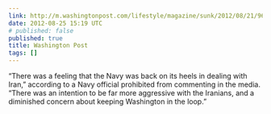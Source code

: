 ```yaml
---
link: http://m.washingtonpost.com/lifestyle/magazine/sunk/2012/08/21/96209788-cebd-11e1-aa14-708bac2c7ee9_story.html
date: 2012-08-25 15:19 UTC
# published: false
published: true
title: Washington Post
tags: []
---
```


“There was a feeling that the Navy was back on its heels in dealing with Iran,” according to a Navy official prohibited from commenting in the media. “There was an intention to be far more aggressive with the Iranians, and a diminished concern about keeping Washington in the loop.”

